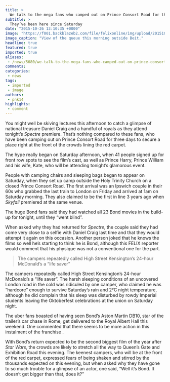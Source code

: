 ```yaml
---
title: >
  We talk to the mega fans who camped out on Prince Consort Road for the Bond premiere
subtitle: >
  They’ve been here since Saturday
date: "2015-10-26 13:10:35 +0000"
image: "https://f001.backblazeb2.com/file/felixonline/img/upload/201510261257-ygr12-queues.jpg"
image_caption: "View of the queue this morning outside Beit."
headline: true
featured: true
imported: true
aliases:
 - /news/5680/we-talk-to-the-mega-fans-who-camped-out-on-prince-consort-road-for-the-bond-premiere
comments:
categories:
 - news
tags:
 - imported
 - image
authors:
 - pnk14
highlights:
 - comment
---
```


You might well be skiving lectures this afternoon to catch a glimpse of national treasure Daniel Craig and a handful of royals as they attend tonight’s _Spectre_ premiere. That’s nothing compared to these fans, who have been camping out on Prince Consort Road for three days to secure a place right at the front of the crowds lining the red carpet.

The hype really began on Saturday afternoon, when 41 people signed up for front row spots to see the film’s cast, as well as Prince Harry, Prince William and his wife, Kate, who will be attending tonight’s glamorous event.

People with camping chairs and sleeping bags began to appear on Saturday, when they set up camp outside the Holy Trinity Church on a closed Prince Consort Road. The first arrival was an Ipswich couple in their 60s who grabbed the last train to London on Friday and arrived at 1am on Saturday morning. They also claimed to be the first in line 3 years ago when _Skyfall_ premiered at the same venue.

The huge Bond fans said they had watched all 23 Bond movies in the build-up for tonight, until they “went blind”.

When asked why they had returned for _Spectre_, the couple said they had come very close to a selfie with Daniel Craig last time and that they would attempt it again on this occasion. Another person joked that he knows the films so well he’s starting to think he is Bond, although this FELIX reporter would comment that his physique was not a conventional one for the part.

> The campers repeatedly called High Street Kensington’s 24-hour McDonald’s a “life saver”

The campers repeatedly called High Street Kensington’s 24-hour McDonald’s a “life saver”. The harsh sleeping conditions of an uncovered London road in the cold was ridiculed by one camper, who claimed he was “hardcore” enough to survive Saturday’s rain and 2°C night temperature, although he did complain that his sleep was disturbed by rowdy Imperial students leaving the Oktoberfest celebrations at the union on Saturday night.

The uber fans boasted of having seen Bond’s Aston Martin DB10, star of the trailer’s car chase in Rome, get delivered to the Royal Albert Hall this weekend. One commented that there seems to be more action in this instalment of the franchise .

With Bond’s return expected to be the second biggest film of the year after _Star Wars_, the crowds are likely to stretch all the way to Queen’s Gate and Exhibition Road this evening. The keenest campers, who will be at the front of the red carpet, expressed fears of being shaken and stirred by the thousands expected on this evening, but when asked why they have gone to so much trouble for a glimpse of an actor, one said, “Well it’s Bond. It doesn’t get bigger than that, does it?”

